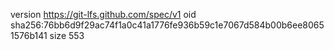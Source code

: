 version https://git-lfs.github.com/spec/v1
oid sha256:76bb6d9f29ac74f1a0c41a1776fe936b59c1e7067d584b00b6ee80651576b141
size 553
